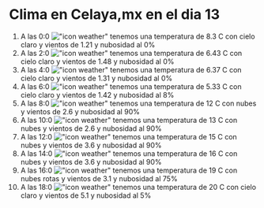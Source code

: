 # Clima en Celaya,mx en el dia 13

1. A las 0:0 !["icon weather"](http://openweathermap.org/img/w/01n.png) tenemos una temperatura de 8.3 C con cielo claro y  vientos de 1.21 y nubosidad al 0%
1. A las 2:0 !["icon weather"](http://openweathermap.org/img/w/01n.png) tenemos una temperatura de 6.43 C con cielo claro y  vientos de 1.48 y nubosidad al 0%
1. A las 4:0 !["icon weather"](http://openweathermap.org/img/w/01n.png) tenemos una temperatura de 6.37 C con cielo claro y  vientos de 1.31 y nubosidad al 0%
1. A las 6:0 !["icon weather"](http://openweathermap.org/img/w/02n.png) tenemos una temperatura de 5.33 C con cielo claro y  vientos de 1.42 y nubosidad al 8%
1. A las 8:0 !["icon weather"](http://openweathermap.org/img/w/04n.png) tenemos una temperatura de 12 C con nubes y  vientos de 2.6 y nubosidad al 90%
1. A las 10:0 !["icon weather"](http://openweathermap.org/img/w/04d.png) tenemos una temperatura de 13 C con nubes y  vientos de 2.6 y nubosidad al 90%
1. A las 12:0 !["icon weather"](http://openweathermap.org/img/w/04d.png) tenemos una temperatura de 15 C con nubes y  vientos de 3.6 y nubosidad al 90%
1. A las 14:0 !["icon weather"](http://openweathermap.org/img/w/04d.png) tenemos una temperatura de 16 C con nubes y  vientos de 3.6 y nubosidad al 90%
1. A las 16:0 !["icon weather"](http://openweathermap.org/img/w/04d.png) tenemos una temperatura de 19 C con nubes rotas y  vientos de 3.1 y nubosidad al 75%
1. A las 18:0 !["icon weather"](http://openweathermap.org/img/w/02d.png) tenemos una temperatura de 20 C con cielo claro y  vientos de 5.1 y nubosidad al 5%
